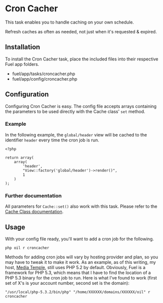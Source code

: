 Cron Cacher
===========

This task enables you to handle caching on your own schedule.

Refresh caches as often as needed, not just when it's requested & expired.

Installation
------------

To install the Cron Cacher task, place the included files into their respective Fuel app folders. 

* fuel/app/tasks/croncacher.php
* fuel/app/config/croncacher.php

Configuration
-------------

Configuring Cron Cacher is easy. The config file accepts arrays containing the parameters to be used directly with the Cache class' `set` method.

### Example

In the following example, the `global/header` view will be cached to the identifier `header` every time the cron job is run.

	<?php
	
	return array(
		array(
			'header',
			"View::factory('global/header')->render()",
			1
		)
	);

### Further documentation

All parameters for `Cache::set()` also work with this task. Please refer to the [Cache Class documentation](http://fuelphp.com/docs/classes/cache/usage.html).

Usage
-----

With your config file ready, you'll want to add a cron job for the following.

	php oil r croncacher

Methods for adding cron jobs will vary by hosting provider and plan, so you may have to tweak it to make it work. As an example, as of this writing, my host, [Media Temple](http://www.mediatemple.net/go/order/?refdom=pxls.co), still uses PHP 5.2 by default. Obviously, Fuel is a framework for PHP 5.3, which means that I have to find the location of a PHP 5.3 binary for the cron job to run. Here is what I've found to work (first set of X's is your account number, second set is the domain):

	"/usr/local/php-5.3.2/bin/php" "/home/XXXXXX/domains/XXXXXX/oil" r croncacher